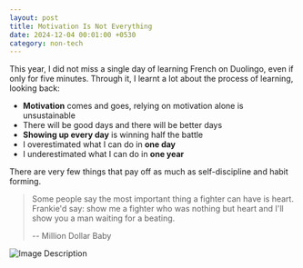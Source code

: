 ```yaml
---
layout: post
title: Motivation Is Not Everything
date: 2024-12-04 00:01:00 +0530
category: non-tech
---
```

This year, I did not miss a single day of learning French on Duolingo, even if only for
five minutes. Through it, I learnt a lot about the process of learning, looking back:
  
- **Motivation** comes and goes, relying on motivation alone is unsustainable
- There will be good days and there will be better days
- **Showing up every day** is winning half the battle
- I overestimated what I can do in **one day**
- I underestimated what I can do in **one year**
  
There are very few things that pay off as much as self-discipline and habit forming.

> Some people say the most important thing a fighter can have is heart. Frankie'd say: show me a fighter who was nothing but heart and I'll show you a man waiting for a beating.
>
> -- Million Dollar Baby


![Image Description](/blog/images/duolingo.png)
